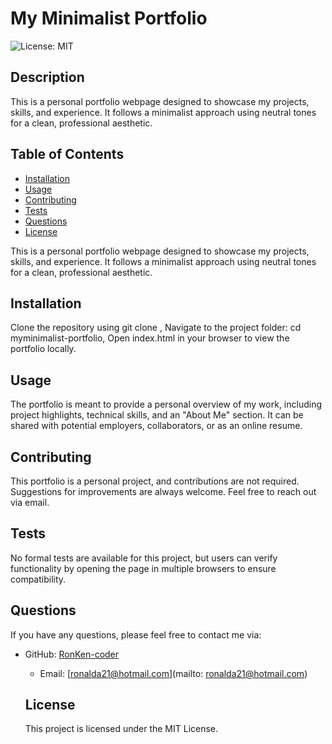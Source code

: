# My Minimalist Portfolio
  ![License: MIT](https://img.shields.io/badge/License-MIT-yellow.svg)

## Description
  This is a personal portfolio webpage designed to showcase my projects, skills, and experience. It follows a minimalist approach using neutral tones for a clean, professional aesthetic. 
  
  ## Table of Contents
  - [Installation](#installation)
  - [Usage](#usage)
  - [Contributing](#contributing)
  - [Tests](#tests)
  - [Questions](#questions)
  - [License](#license)

  
  This is a personal portfolio webpage designed to showcase my projects, skills, and experience. It follows a minimalist approach using neutral tones for a clean, professional aesthetic. 
  
  ## Installation
  Clone the repository using git clone <repository-url>, Navigate to the project folder: cd myminimalist-portfolio, Open index.html in your browser to view the portfolio locally. 
  
  ## Usage
  The portfolio is meant to provide a personal overview of my work, including project highlights, technical skills, and an "About Me" section. It can be shared with potential employers, collaborators, or as an online resume. 
  
  ## Contributing
  This portfolio is a personal project, and contributions are not required.  Suggestions for improvements are always welcome. Feel free to reach out via email. 
  
  ## Tests
  No formal tests are available for this project, but users can verify functionality by opening the page in multiple browsers to ensure compatibility. 
  
  ## Questions
  If you have any questions, please feel free to contact me via:
- GitHub: [RonKen-coder](https://github.com/ronkencoder)
    - Email: [ronalda21@hotmail.com](mailto: ronalda21@hotmail.com)
  
  ## License
  This project is licensed under the MIT License.
